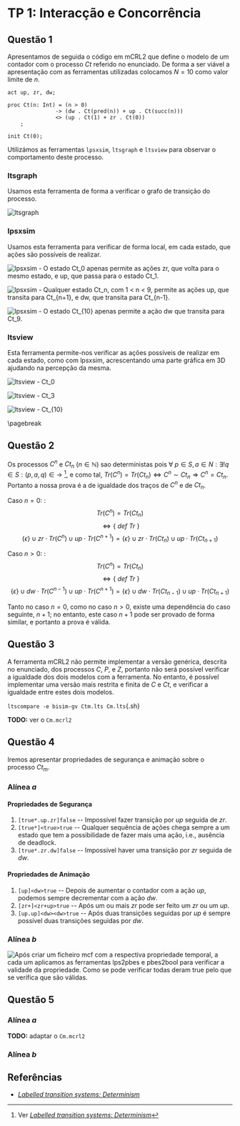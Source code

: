 # TP 1: Interacção e Concorrência

## Questão 1

Apresentamos de seguida o código em mCRL2 que define o modelo de um contador com o processo $Ct$ referido no enunciado.
De forma a ser viável a apresentação com as ferramentas utilizadas colocamos $N = 10$ como valor limite de $n$.

```mcrl2
act up, zr, dw;

proc Ct(n: Int) = (n > 0)
               -> (dw . Ct(pred(n)) + up . Ct(succ(n)))
               <> (up . Ct(1) + zr . Ct(0))
    ;

init Ct(0);
```

Utilizámos as ferramentas `lpsxsim`, `ltsgraph` e `ltsview` para observar o comportamento deste processo.

### ltsgraph

Usamos esta ferramenta de forma a verificar o  grafo de transição do processo.

![ltsgraph](ltsgraph_contador.png)

### lpsxsim

Usamos esta ferramenta para verificar de forma local, em cada estado, que ações são possíveis de realizar.

![lpsxsim - O estado $Ct_0$ apenas permite as ações $zr$, que volta para o mesmo estado, e $up$, que passa para o estado $Ct_1$.](lpsxsim0.png)


![lpsxsim - Qualquer estado $Ct_n$, com $1 < n < 9$, permite as ações $up$, que transita para $Ct_{n+1}$, e $dw$, que transita para $Ct_{n-1}$.](lpsxsim1.png)

![lpsxsim - O estado $Ct_{10}$ apenas permite a ação $dw$ que transita para $Ct_9$.](lpsxsim10.png)

### ltsview

Esta ferramenta permite-nos verificar as ações possíveis de realizar em cada estado, como com lpsxsim, acrescentando uma parte gráfica em 3D ajudando na percepção da mesma.

![ltsview - $Ct_0$](ltsview0.png)

![ltsview - $Ct_3$](ltsview3.png)

![ltsview - $Ct_{10}$](ltsview10.png)

\pagebreak

## Questão 2

Os processos $C^n$ e $Ct_n$ ($n \in \mathbb{N}$) sao deterministas pois $\forall\ p \in S, a \in N : \exists! q \in S : (p, a, q) \in \rightarrow$ [^lts_determinism], e como tal, $Tr(C^n) = Tr(Ct_n) \Leftrightarrow C^n \sim Ct_n \Rightarrow C^n = Ct_n$. Portanto a nossa prova é a de igualdade dos traços de $C^n$ e de $Ct_n$.

Caso $n = 0$:
 :  $$Tr(C^n) = Tr(Ct_n)$$
    $$\Leftrightarrow \{\ def\ Tr\ \}$$
    $$\{\epsilon\} \cup zr \cdot Tr(C^n) \cup up \cdot Tr(C^{n+1}) = \{\epsilon\} \cup zr \cdot Tr(Ct_n) \cup up \cdot Tr(Ct_{n+1})$$

Caso $n > 0$:
 :  $$Tr(C^n) = Tr(Ct_n)$$
    $$\Leftrightarrow \{\ def\ Tr\ \}$$
    $$\{\epsilon\} \cup dw \cdot Tr(C^{n-1}) \cup up \cdot Tr(C^{n+1}) = \{\epsilon\} \cup dw \cdot Tr(Ct_{n-1}) \cup up \cdot Tr(Ct_{n+1})$$

Tanto no caso $n = 0$, como no caso $n > 0$, existe uma dependência do caso seguinte, $n + 1$; no entanto, este caso $n + 1$ pode ser provado de forma similar, e portanto a prova é válida.

## Questão 3

A ferramenta mCRL2 não permite implementar a versão genérica, descrita no enunciado, dos processos $C$, $P$, e $Z$, portanto não será possível verificar a igualdade dos dois modelos com a ferramenta. No entanto, é possível implementar uma versão mais restrita e finita de $C$ e $Ct$, e verificar a igualdade entre estes dois modelos.

`ltscompare -e bisim-gv Ctm.lts Cm.lts`{.sh}

**TODO:** ver o `Cm.mcrl2`

## Questão 4

Iremos apresentar propriedades de segurança e animação sobre o processo $Ct_m$.

### Alínea _a_

#### Propriedades de Segurança

 1. `[true*.up.zr]false` -- Impossível fazer transição por $up$ seguida de $zr$.
 2. `[true*]<true>true` -- Qualquer sequência de ações chega sempre a um estado que tem a possibilidade de fazer mais uma ação, i.e., ausência de deadlock.
 3. `[true*.zr.dw]false` -- Impossível haver uma transição por $zr$ seguida de $dw$.

#### Propriedades de Animação

 1. `[up]<dw>true` -- Depois de aumentar o contador com a ação $up$, podemos sempre decrementar com a ação $dw$.
 2. `[zr+]<zr+up>true` -- Após um ou mais $zr$ pode ser feito um $zr$ ou um $up$.
 3. `[up.up]<dw><dw>true` -- Após duas transições seguidas por $up$ é sempre possível duas transições seguidas por $dw$.

### Alínea _b_

![Após criar um ficheiro mcf com a respectiva propriedade temporal, a cada um aplicamos as ferramentas lps2pbes e pbes2bool para verificar a validade da propriedade. Como se pode verificar todas deram true pelo que se verifica que são válidas.](temporalProperties.png)

## Questão 5

### Alínea _a_

**TODO:** adaptar o `Cm.mcrl2`

### Alínea _b_

## Referências

 * [_Labelled transition systems: Determinism_][lts_determinism]

[^lts_determinism]: Ver [_Labelled transition systems: Determinism_][lts_determinism]

[lts_determinism]: https://www.mcrl2.org/web/user_manual/articles/lts.html#determinism
